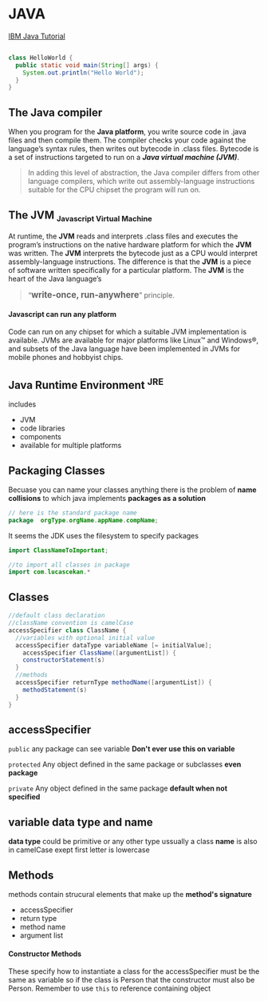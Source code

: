 <head>
  <link 
      rel="stylesheet" 
      type="text/css" 
      media="all" 
      href="../../boilerplate/color.css"/>
  <link 
      rel="stylesheet" 
      type="text/css" 
      media="all" 
      href="../../boilerplate/CSS.css"/>
    <link 
      href="https://fonts.googleapis.com/css?family=Fira+Mono:500&display=swap" 
      rel="stylesheet">
    <script src="https://code.jquery.com/jquery-3.5.1.min.js" integrity="sha256-9/aliU8dGd2tb6OSsuzixeV4y/faTqgFtohetphbbj0=" crossorigin="anonymous"></script>
<style> 
body ::selection {
  /*highlighting*/
  background: transparent;
  text-shadow: 
    1px  0px 1px ,
    0px  1px 1px ,
    -1px  0px 1px ,
    0px -1px 1px ,
    0px  1px black ,
    1px  0px black ,
    -1px  0px black ,
    0px -1px black ;
  text-outline: black;  
}
</style>
</head>    

# JAVA 

<a href="https://developer.ibm.com/tutorials/j-introtojava2/" title="Java course by IBM ">IBM Java Tutorial</a>
```Java

class HelloWorld {
  public static void main(String[] args) {
    System.out.println("Hello World");
  }
}
```
## The Java compiler

When you program for the <b class="Orange">Java platform</b>, you write source code in <span class="FireBrick">.java files</span> and then compile them. The compiler checks your code against the language’s syntax rules, then writes out bytecode in <span class="Lime">.class files</span>. <span class="SkyBlue">Bytecode is a set of instructions targeted to run on a <i><b class="SteelBlue">Java virtual machine (JVM)</b></i>.</span>

 ><span class="LightBlue">In adding this level of abstraction, the Java compiler differs from other language compilers, which write out assembly-language instructions suitable for the CPU chipset the program will run on.</span>

## The JVM <sub><small>Javascript Virtual Machine</small></sub>

At runtime, the <b class="SteelBlue">JVM</b> reads and interprets <span class="Lime">.class</span> files and executes the program’s instructions on the native hardware platform for which the <b class="SteelBlue">JVM</b> was written. The <b class="SteelBlue">JVM</b> interprets the bytecode just as a CPU would interpret assembly-language instructions. The difference is that the <b class="SteelBlue">JVM</b> is a piece of software written specifically for a particular platform. <span class="SkyBlue">The <b class="SteelBlue">JVM</b> is the heart of the Java language’s </span>

>“<big><b class="Teal
">write-once, run-anywhere</b></big>” principle. 

#### Javascript can run any platform
Code can run on any chipset for which a suitable JVM implementation is available. JVMs are available for major platforms like Linux™ and Windows®, and subsets of the Java language have been implemented in JVMs for mobile phones and hobbyist chips.

## Java Runtime Environment <sup>JRE</sup>

includes 
- JVM
- code libraries 
- components
- available for multiple platforms

## Packaging Classes
Becuase you can name your classes anything there is the problem of <b class="FireBrick">name collisions</b> to which java implements <b class="Green">packages as a solution</b> 

```java
// here is the standard package name
package  orgType.orgName.appName.compName;
```

It seems the JDK uses the filesystem to specify packages
```java
import ClassNameToImportant;

//to import all classes in package 
import com.lucascekan.*
```
## Classes
```java
//default class declaration
//className convention is camelCase
accessSpecifier class ClassName {
  //variables with optional initial value
  accessSpecifier dataType variableName [= initialValue];
    accessSpecifier ClassName([argumentList]) {
    constructorStatement(s)
  }
  //methods 
  accessSpecifier returnType methodName([argumentList]) {
    methodStatement(s)
  }
}

```
## <span class="Blue">accessSpecifier</span>
`public` <span class="LightBlue">any package can see variable <strong class="Crimson">Don't ever use this on variable</strong></span>

`protected` <span class="LightBlue">Any object defined in the same package or subclasses <strong class="Crimson"> even package</strong></span>

`private` <span class="LightBlue">Any object defined in the same package <strong class="Crimson">default when not specified</strong></span>


## <span class="SteelBlue">variable data type and name</span>
**data type** could be <span class="Yellow">primitive</span> or any other type ussually a <span class="Lime">class</span>
**name** is also in camelCase exept first letter is lowercase 

## <span class="Cyan">Methods</span>
methods contain strucural elements that make up the <b class="Aqua">method's signature</b> 
- accessSpecifier
- return type 
- method name 
- argument list

#### <span class="LightGreen">Constructor Methods</span>

These specify how to instantiate a class for the accessSpecifier must be the same as variable so if the class is Person that the constructor must also be Person. Remember to use `this` to reference containing object



